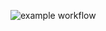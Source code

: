 ![example workflow](https://github.com/andrepopoff/hello-action/actions/workflows/hello-world.yml/badge.svg)
